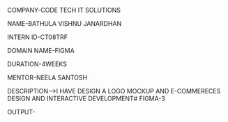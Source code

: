 COMPANY-CODE TECH IT SOLUTIONS

NAME-BATHULA VISHNU JANARDHAN

INTERN ID-CT08TRF

DOMAIN NAME-FIGMA

DURATION-4WEEKS

MENTOR-NEELA SANTOSH

DESCRIPTION-->I HAVE DESIGN A LOGO MOCKUP AND E-COMMERECES DESIGN AND INTERACTIVE DEVELOPMENT# FIGMA-3

OUTPUT-
